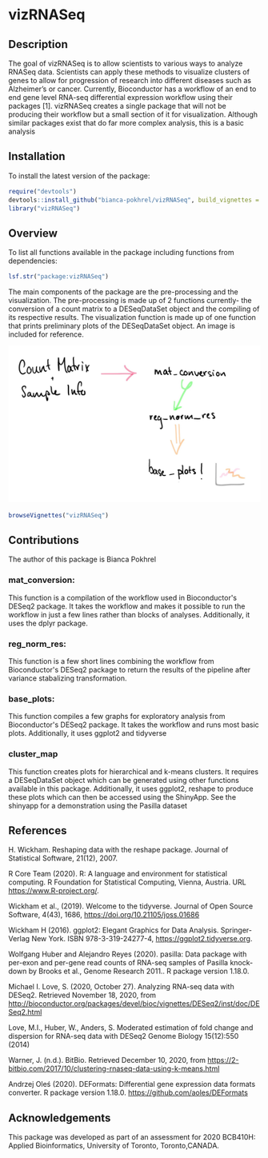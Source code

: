 # vizRNASeq

## Description

The goal of vizRNASeq is to allow scientists to various ways to analyze RNASeq data.
Scientists can apply these methods to visualize clusters of genes to allow for progression of research into
different diseases such as Alzheimer’s or cancer.
Currently, Bioconductor has a workflow of an end to end gene level RNA-seq differential expression workflow
using their packages [1]. vizRNASeq creates a single package that
will not be producing their workflow but a small section of it for visualization. Although similar packages
exist that do far more complex analysis, this is a basic analysis

## Installation

To install the latest version of the package:

``` r
require("devtools")
devtools::install_github("bianca-pokhrel/vizRNASeq", build_vignettes = TRUE)
library("vizRNASeq")
```

## Overview

To list all functions available in the package including functions from dependencies:

``` r
lsf.str("package:vizRNASeq")
```

The main components of the package are the pre-processing and the visualization. The pre-processing is made up of 2 functions currently- the conversion of a count matrix to a DESeqDataSet object and the compiling of its respective results. The visualization function is made up of one function that prints preliminary plots of the DESeqDataSet object. An image is included for reference.

![](./inst/extdata/overview_vizRNASeq.jpg)

``` r
browseVignettes("vizRNASeq")
```

## Contributions

The author of this package is Bianca Pokhrel

### mat_conversion:

This function is a compilation of the workflow used in Bioconductor's DESeq2 package. It takes the workflow and makes it possible to run the workflow in just a few lines rather than blocks of analyses. Additionally, it uses the dplyr package.

### reg_norm_res:

This function is a few short lines combining the workflow from Bioconductor's DESeq2 package to return the results of the pipeline after variance stabalizing transformation.

### base_plots:

This function compiles a few graphs for exploratory analysis from Bioconductor's DESeq2 package. It takes the workflow and runs most basic plots. Additionally, it uses ggplot2 and tidyverse

### cluster_map

This function creates plots for hierarchical and k-means clusters. It requires a DESeqDataSet object which can be generated using other functions available in this package. Additionally, it uses ggplot2, reshape to produce these plots which can then be accessed using the ShinyApp. See the shinyapp for a demonstration using the Pasilla dataset

## References

H. Wickham. Reshaping data with the reshape package. Journal of Statistical Software, 21(12), 2007.

R Core Team (2020). R: A language and environment for statistical computing. R Foundation for Statistical Computing, Vienna, Austria. URL https://www.R-project.org/.

Wickham et al., (2019). Welcome to the tidyverse. Journal of Open Source Software, 4(43), 1686, https://doi.org/10.21105/joss.01686

Wickham H (2016). ggplot2: Elegant Graphics for Data Analysis. Springer-Verlag New York. ISBN 978-3-319-24277-4, https://ggplot2.tidyverse.org.

Wolfgang Huber and Alejandro Reyes (2020). pasilla: Data
package with per-exon and per-gene read counts of RNA-seq
samples of Pasilla knock-down by Brooks et al., Genome
Research 2011.. R package version 1.18.0.

Michael I. Love, S. (2020, October 27). Analyzing RNA-seq data with DESeq2.
Retrieved November 18, 2020,
from http://bioconductor.org/packages/devel/bioc/vignettes/DESeq2/inst/doc/DESeq2.html

Love, M.I., Huber, W., Anders, S. Moderated estimation of
fold change and dispersion for RNA-seq data with DESeq2
Genome Biology 15(12):550 (2014)

Warner, J. (n.d.). BitBio. Retrieved December 10, 2020,
from https://2-bitbio.com/2017/10/clustering-rnaseq-data-using-k-means.html

Andrzej Oleś (2020). DEFormats: Differential gene expression data formats converter. R package version
1.18.0. https://github.com/aoles/DEFormats

## Acknowledgements

This package was developed as part of an assessment for 2020 BCB410H: Applied Bioinformatics, University of Toronto, Toronto,CANADA.
